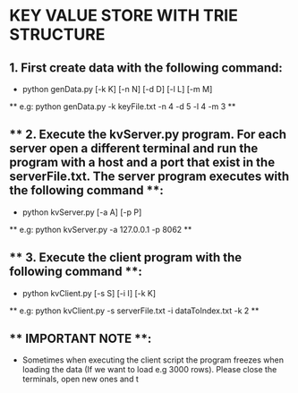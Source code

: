 ﻿# KEY VALUE STORE WITH TRIE STRUCTURE

## 1. First create data with the following command:


- python genData.py [-k K] [-n N] [-d D] [-l L] [-m M]


** e.g: python genData.py -k keyFile.txt -n 4 -d 5 -l 4 -m 3 **


## ** 2. Execute the kvServer.py program. For each server open a different terminal and run the program with a host and a port that exist in the serverFile.txt. The server program executes with the following command **:


- python kvServer.py [-a A] [-p P]


** e.g: python kvServer.py -a 127.0.0.1 -p 8062 **


## ** 3. Execute the client program with the following command **:
        

- python kvClient.py [-s S] [-i I] [-k K]


** e.g: python kvClient.py -s serverFile.txt -i dataToIndex.txt -k 2 **


        
## ** IMPORTANT NOTE **:
- Sometimes when executing the client script the program freezes when loading the data (If we want to load e.g 3000 rows). Please close the terminals, open new ones and t
